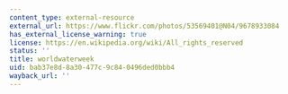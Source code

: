 ```yaml
---
content_type: external-resource
external_url: https://www.flickr.com/photos/53569401@N04/9678933084
has_external_license_warning: true
license: https://en.wikipedia.org/wiki/All_rights_reserved
status: ''
title: worldwaterweek
uid: bab37e8d-8a30-477c-9c84-0496ded0bbb4
wayback_url: ''
---
```

